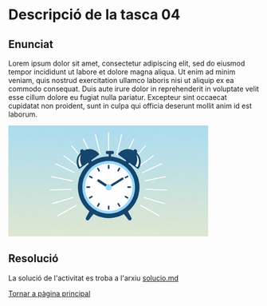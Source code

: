 # Descripció de la tasca 04

## Enunciat

Lorem ipsum dolor sit amet, consectetur adipiscing elit, sed do eiusmod tempor incididunt ut labore et dolore magna aliqua. Ut enim ad minim veniam, quis nostrud exercitation ullamco laboris nisi ut aliquip ex ea commodo consequat. Duis aute irure dolor in reprehenderit in voluptate velit esse cillum dolore eu fugiat nulla pariatur. Excepteur sint occaecat cupidatat non proident, sunt in culpa qui officia deserunt mollit anim id est laborum.

![Un rellotge despertador](img/clock.png)



## Resolució

La solució de l'activitat es troba a l'arxiu [solucio.md](solucio.md)



[Tornar a pàgina principal](../README.md)

